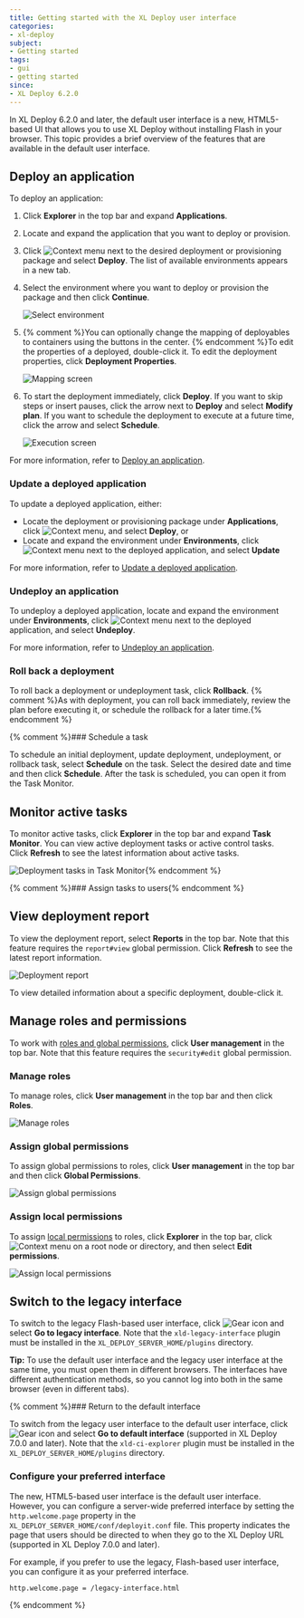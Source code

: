 ```yaml
---
title: Getting started with the XL Deploy user interface
categories:
- xl-deploy
subject:
- Getting started
tags:
- gui
- getting started
since:
- XL Deploy 6.2.0
---
```


In XL Deploy 6.2.0 and later, the default user interface is a new, HTML5-based UI that allows you to use XL Deploy without installing Flash in your browser. This topic provides a brief overview of the features that are available in the default user interface.

## Deploy an application

To deploy an application:

1. Click **Explorer** in the top bar and expand **Applications**.
2. Locate and expand the application that you want to deploy or provision.
3. Click ![Context menu](/images/menu_three_dots.png) next to the desired deployment or provisioning package and select **Deploy**. The list of available environments appears in a new tab.
4. Select the environment where you want to deploy or provision the package and then click **Continue**.

    ![Select environment](images/html5-gui-deploy-select-environment.png)

5. {% comment %}You can optionally change the mapping of deployables to containers using the buttons in the center. {% endcomment %}To edit the properties of a deployed, double-click it. To edit the deployment properties, click **Deployment Properties**.

    ![Mapping screen](images/html5-gui-deploy-mapping.png)

6. To start the deployment immediately, click **Deploy**. If you want to skip steps or insert pauses, click the arrow next to **Deploy** and select **Modify plan**. If you want to schedule the deployment to execute at a future time, click the arrow and select **Schedule**.

    ![Execution screen](images/html5-gui-deploy-modify-plan.png)

For more information, refer to [Deploy an application](/xl-deploy/how-to/deploy-an-application.html).

### Update a deployed application

To update a deployed application, either:

* Locate the deployment or provisioning package under **Applications**, click ![Context menu](/images/menu_three_dots.png), and select **Deploy**, or
* Locate and expand the environment under **Environments**, click ![Context menu](/images/menu_three_dots.png) next to the deployed application, and select **Update**

For more information, refer to [Update a deployed application](/xl-deploy/how-to/update-a-deployed-application.html).

### Undeploy an application

To undeploy a deployed application, locate and expand the environment under **Environments**, click ![Context menu](/images/menu_three_dots.png) next to the deployed application, and select **Undeploy**.

For more information, refer to [Undeploy an application](/xl-deploy/how-to/undeploy-an-application.html).

### Roll back a deployment

To roll back a deployment or undeployment task, click **Rollback**. {% comment %}As with deployment, you can roll back immediately, review the plan before executing it, or schedule the rollback for a later time.{% endcomment %}

{% comment %}### Schedule a task

To schedule an initial deployment, update deployment, undeployment, or rollback task, select **Schedule** on the task. Select the desired date and time and then click **Schedule**. After the task is scheduled, you can open it from the Task Monitor.

## Monitor active tasks

To monitor active tasks, click **Explorer** in the top bar and expand **Task Monitor**. You can view active deployment tasks or active control tasks. Click **Refresh** to see the latest information about active tasks.

![Deployment tasks in Task Monitor](images/html5-gui-task-monitor.png){% endcomment %}

{% comment %}### Assign tasks to users{% endcomment %}

## View deployment report

To view the deployment report, select **Reports** in the top bar. Note that this feature requires the `report#view` global permission. Click **Refresh** to see the latest report information.

![Deployment report](images/html5-gui-deployment-report.png)

To view detailed information about a specific deployment, double-click it.

## Manage roles and permissions

To work with [roles and global permissions](/xl-deploy/concept/roles-and-permissions-in-xl-deploy.html), click **User management** in the top bar. Note that this feature requires the `security#edit` global permission.

### Manage roles

To manage roles, click **User management** in the top bar and then click **Roles**.

![Manage roles](images/html5-gui-user-management-roles.png)

### Assign global permissions

To assign global permissions to roles, click **User management** in the top bar and then click **Global Permissions**.

![Assign global permissions](images/html5-gui-user-management-global-permissions.png)

### Assign local permissions

To assign [local permissions](/xl-deploy/concept/roles-and-permissions-in-xl-deploy.html#local-permissions) to roles, click **Explorer** in the top bar, click ![Context menu](/images/menu_three_dots.png) on a root node or directory, and then select **Edit permissions**.

![Assign local permissions](images/html5-gui-local-permissions.png)

## Switch to the legacy interface

To switch to the legacy Flash-based user interface, click ![Gear icon](/images/icon-gear.png) and select **Go to legacy interface**. Note that the `xld-legacy-interface` plugin must be installed in the `XL_DEPLOY_SERVER_HOME/plugins` directory.

**Tip:** To use the default user interface and the legacy user interface at the same time, you must open them in different browsers. The interfaces have different authentication methods, so you cannot log into both in the same browser (even in different tabs).

{% comment %}### Return to the default interface

To switch from the legacy user interface to the default user interface, click ![Gear icon](/images/icon-gear.png) and select **Go to default interface** (supported in XL Deploy 7.0.0 and later). Note that the `xld-ci-explorer` plugin must be installed in the `XL_DEPLOY_SERVER_HOME/plugins` directory.

### Configure your preferred interface

The new, HTML5-based user interface is the default user interface. However, you can configure a server-wide preferred interface by setting the `http.welcome.page` property in the `XL_DEPLOY_SERVER_HOME/conf/deployit.conf` file. This property indicates the page that users should be directed to when they go to the XL Deploy URL (supported in XL Deploy 7.0.0 and later).

For example, if you prefer to use the legacy, Flash-based user interface, you can configure it as your preferred interface.

    http.welcome.page = /legacy-interface.html
{% endcomment %}
